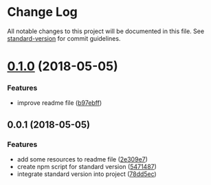 # Change Log

All notable changes to this project will be documented in this file. See [standard-version](https://github.com/conventional-changelog/standard-version) for commit guidelines.

<a name="0.1.0"></a>
# [0.1.0](https://github.com/olarclara/automated-changelog/compare/v0.0.1...v0.1.0) (2018-05-05)


### Features

* improve readme file ([b97ebff](https://github.com/olarclara/automated-changelog/commit/b97ebff))



<a name="0.0.1"></a>
## 0.0.1 (2018-05-05)


### Features

* add some resources to readme file ([2e309e7](https://github.com/olarclara/automated-changelog/commit/2e309e7))
* create npm script for standard version ([5471487](https://github.com/olarclara/automated-changelog/commit/5471487))
* integrate standard version into project ([78dd5ec](https://github.com/olarclara/automated-changelog/commit/78dd5ec))

